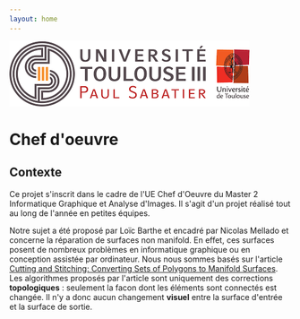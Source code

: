 ```yaml
---
layout: home
---
```


![alt text](logo-ups.png)

# Chef d'oeuvre

## Contexte

Ce projet s'inscrit dans le cadre de l'UE Chef d'Oeuvre du Master 2 Informatique Graphique et Analyse d'Images.
Il s'agit d'un projet réalisé tout au long de l'année en petites équipes.

Notre sujet a été proposé par Loïc Barthe et encadré par Nicolas Mellado et concerne la réparation de surfaces non manifold.
En effet, ces surfaces posent de nombreux problèmes en informatique graphique ou en conception assistée par ordinateur.
Nous nous sommes basés sur l'article [Cutting and Stitching: Converting Sets of Polygons to Manifold Surfaces](https://pdfs.semanticscholar.org/f671/0af0fa730aef55a81499cc2f61d73cd364ee.pdf).
Les algorithmes proposés par l'article sont uniquement des corrections **topologiques** : seulement la facon dont les éléments sont connectés est changée.
Il n'y a donc aucun changement **visuel** entre la surface d'entrée et la surface de sortie.


